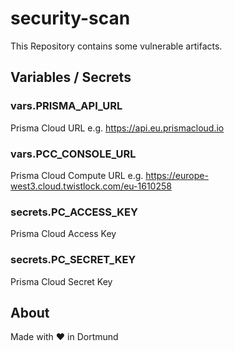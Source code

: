 # security-scan
This Repository contains some vulnerable artifacts.

## Variables / Secrets
### vars.PRISMA_API_URL
Prisma Cloud URL e.g. https://api.eu.prismacloud.io

### vars.PCC_CONSOLE_URL
Prisma Cloud Compute URL e.g. https://europe-west3.cloud.twistlock.com/eu-1610258

### secrets.PC_ACCESS_KEY
Prisma Cloud Access Key

### secrets.PC_SECRET_KEY
Prisma Cloud Secret Key

## About
Made with ❤ in Dortmund




